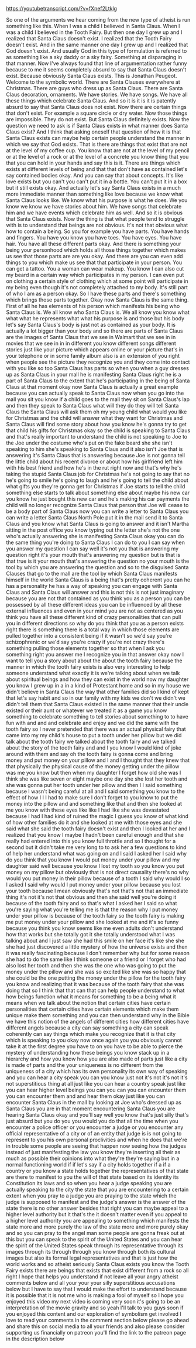https://youtubetranscript.com/?v=fXnef2Ltklg

 So one of the arguments we hear coming from the new type of atheist is run something like this. When I was a child I believed in Santa Claus. When I was a child I believed in the Tooth Fairy. But then one day I grew up and I realized that Santa Claus doesn't exist. I realized that the Tooth Fairy doesn't exist. And in the same manner one day I grew up and I realized that God doesn't exist. And usually God in this type of formulation is referred to as something like a sky daddy or a sky fairy. Something at disparaging in that manner. Now I've always found that line of argumentation rather funny because to me it seems completely absurd to say that Santa Claus doesn't exist. Because obviously Santa Claus exists. This is Jonathan Peugeot. Welcome to the symbolic world. There are Santa Clauses everywhere at Christmas. There are guys who dress up as Santa Claus. There are Santa Claus decoration, ornaments. We have stories. We have songs. We have all these things which celebrate Santa Claus. And so it is it is it is patently absurd to say that Santa Claus does not exist. Now there are certain things that don't exist. For example a square circle or dry water. Now those things are impossible. They do not exist. But Santa Claus definitely exists. Now the question we need to ask is if Santa Claus exists in what manner does Santa Claus exist? And I think that asking oneself that question of how it is that Santa Claus exists can maybe help certain people understand the manner in which we say that God exists. That is there are things that exist that are not at the level of my coffee cup. You know that are not at the level of my pencil or at the level of a rock or at the level of a concrete you know thing that you that you can hold in your hands and say this is it. There are things which exists at different levels of being and that that don't have as contained let's say contained bodies okay. And you can say that about concepts. It's like love exists but you can't you can't put it in a bottle. You can't put it in a box but it still exists okay. And actually let's say Santa Claus exists in a much more immediate manner than something like love because we know what Santa Claus looks like. We know what his purpose is what he does. We you know we know we have stories about him. We have songs that celebrate him and we have events which celebrate him as well. And so it is obvious that Santa Claus exists. Now the thing is that what people tend to struggle with is to understand that beings are not obvious. It's not that obvious what how to contain a being. So you for example you have parts. You have hands and fingers. You have you know you have toes. You have eyes. You have hair. You have all these different parts okay. And there is something your being your personhood which holds all those things together which makes us see that those parts are are you okay. And there are you can even add things to you which make us see that that participate in your person. You can get a tattoo. You a woman can wear makeup. You know I can also cut my beard in a certain way which participates in my person. I can even put on clothing a certain style of clothing which at some point will participate in my being even though it's not completely attached to my body. It's still part of who I am as a person okay. So I have these parts and there's something which brings those parts together. Okay now Santa Claus is the same thing. First of all he has elements of his person which manifests his being who Santa Claus is. We all know who Santa Claus is. We all know you know what what what he represents what what his purpose is and those but his body let's say Santa Claus's body is just not as contained as your body. It is actually a lot bigger than your body and so there are parts of Santa Claus are the images of Santa Claus that we see in Walmart that we see in in movies that we see in in in different you know different songs different stories just like your picture which appears online or your picture that's in your telephone or in some family album also is an extension of you right when people see the picture they recognize you and they come into contact with you like so too Santa Claus has parts so when you when a guy dresses up as Santa Claus in your mall he is manifesting Santa Claus right he is a part of Santa Claus to the extent that he's participating in the being of Santa Claus at that moment okay now Santa Claus is actually a great example because you can actually speak to Santa Claus now when you go into the mall you sit you know if a child goes to the mall they sit on Santa Claus's lap and then they speak to Santa Claus what will they do they will tell Santa Claus the Santa Claus will ask them oh my young child what would you like for Christmas and the child will answer what they want for Christmas and Santa Claus will find some story about how you know he's gonna try to get that child his gifts for Christmas okay so the child is speaking to Santa Claus and that's really important to understand the child is not speaking to Joe to the Joe under the costume who's put on the fake beard she she isn't speaking to him she's speaking to Santa Claus and it also isn't Joe that is answering it's Santa Claus that is answering because Joe is not gonna tell the little child about his recent divorce or about how his girlfriend left him with his best friend and how he's in the rut right now and that's why he's taking the stupid Santa Claus job for Christmas he's not going to say that no he's going to smile he's going to laugh and he's going to tell the child about what gifts you they're gonna get for Christmas if Joe starts to tell the child something else starts to talk about something else about maybe his new car you know he just bought this new car and he's making his car payments the child will no longer recognize Santa Claus that person that Joe will cease to be a body part of Santa Claus now you can write a letter to Santa Claus you can write a letter Santa Claus North Pole put it in the mail send it to Santa Claus and you know what Santa Claus is going to answer and it isn't Martha sitting in the post office you know typing out the letter she's not the one who's actually answering she is manifesting Santa Claus okay you can do the same thing you're doing to Santa Claus I can do to you I can say when you answer my question I can say well it's not you that is answering my question right it's your mouth that's answering my question but is that is that true is it your mouth that's answering the question no your mouth is the tool by which you are answering the question and so to the disguised Santa Clauses that go to the mall are the tool by which Santa Claus manifests himself in the world Santa Claus is a being that's pretty coherent you can he has a personality he has a way of speaking you can engage with Santa Claus and Santa Claus will answer and this is not this is not just imaginary because you are not that contained as you think you as a person you can be possessed by all these different ideas you can be influenced by all these external influences and even in your mind you are not as centered as you think you have all these different kind of crazy personalities that can pull you in different directions so why do you think that you as a person exists right there is something there is a total way in which those elements are pulled together into a consistent being if it wasn't so we'd say you're schizophrenic or we'd say you're crazy if you're not crazy there's something pulling those elements together so that when I ask you something right you answer me I recognize you in that answer okay now I want to tell you a story about about the about the tooth fairy because the manner in which the tooth fairy exists is also very interesting to help someone understand what exactly it is we're talking about when we talk about spiritual beings and how they can exist in the world now my daughter you know I grew up in a in a kind of Protestant home and so in my house we didn't believe in Santa Claus the way that other families did so I kind of kept that let's say habit and so in our family with my kids we don't we didn't we didn't tell them that Santa Claus existed in the same manner that their uncle existed or their aunt or whatever we treated it as a game you know something to celebrate something to tell stories about something to to have fun with and and and celebrate and enjoy and we did the same with the tooth fairy so I never pretended that there was an actual physical fairy that came into my my child's house to put a tooth under her pillow but we did talk about the tooth fairy we talked about the tooth fairy and we talked about the story of the tooth fairy and and I you know I would kind of joke around with them and say oh the tooth fairy is gonna come and bring money and put money on your pillow and I and I thought that they knew that that physically the physical cause of the money getting under the pillow was me you know but then when my daughter I forget how old she was I think she was like seven or eight maybe one day she she lost her tooth and she was gonna put her tooth under her pillow and then I I said something because I wasn't being careful at all and I said something you know to the effect of how I I I had to make sure I don't forget to you know to put the money into the pillow and and something like that and then she looked at me you know with these eyes like like I had like she was devastated because I had I had kind of ruined the magic I guess you know of what kind of how other families do it and she looked at me with those eyes and she said what she said the tooth fairy doesn't exist and then I looked at her and I realized that you know I maybe I hadn't been careful enough and that she really had entered into this you know full throttle and so I thought for a second but it didn't take me very long to to ask her a few questions to kind of help her understand what was going on and I said I asked her I said why do you think that you know I would put money under your pillow and my daughter said well because you know I lost my tooth so you know you put money on my pillow but obviously that is not direct causality there's no why would you put money in their pillow because of a tooth I said why would I so I asked I said why would I put money under your pillow because you lost your tooth because I mean obviously that's not that's not that an immediate thing it's not it's not that obvious and then she said well you're doing it because of the tooth fairy and so that's what I asked her I said so what you're saying what you're telling me is that the reason why I put money under your pillow is because of the tooth fairy so the tooth fairy is making me put money under your pillow and she looked at me and it's so funny because you think you know seems like me even adults don't understand how that works but she totally got it she totally understood what I was talking about and I just saw she had this smile on her face it's like she she she had just discovered a little mystery of how the universe exists and then it was really fascinating because I don't remember why but for some reason she had to do the same like I think someone or a friend or I forget who had also lost her tooth and then she was the one who was going to put the money under the pillow and she was so excited like she was so happy that she could be the one putting the money under the pillow for the tooth fairy you know and realizing that it was because of the tooth fairy that she was doing that so I think that that can that can help people understand to what how beings function what it means for something to be a being what it means when we talk about the notion that certain cities have certain personalities that certain cities have certain elements which make them unique make them something and you can then understand why in the Bible we have this notion of the angels of different cities how different cities have different angels because a city can say something a city can speak coherently can say things which make you recognize that it is that city which is speaking to you okay now once again you you obviously cannot take it at the first degree you have to on you have to be able to pierce the mystery of understanding how these beings you know stack up in a hierarchy and how you know how you are also made of parts just like a city is made of parts and the your uniqueness is no different from the uniqueness of a city which has its own personality its own way of speaking and you can hear a city speak you can you know just not it's not it's not it's not superstitious thing at all just like you can hear a country speak just like you can hear higher level beings you can you can you can encounter them you can encounter them and and hear them okay just like you can encounter Santa Claus in the mall by looking at Joe who's dressed up as Santa Claus you are in that moment encountering Santa Claus you are hearing Santa Claus okay and you'll say well you know that's just silly that's just absurd but you do you you would you do that all the time when you encounter a police officer or you encounter a judge or you encounter any official representative of a city or of an entity that judge is is not going to represent to you his own personal proclivities and when he does that we're in trouble some people are seeing that happen now seeing how the judges instead of just manifesting the law you know they're inserting all their as much as possible their opinions into what they're they're saying but in a normal functioning world if if let's say if a city holds together if a if a country or you know a state holds together the representatives of that state are there to manifest to you the will of that state based on its identity its Constitution its laws and so when you hear a judge speaking you are actually speaking to the city the state that you are encountering to a certain extent when you pray to a judge you are praying to the state which the judge is supposed to manifest and the judge's answer is the answer of the state there is no other answer besides that right you can maybe appeal to a higher level authority but it that's the it doesn't matter even if you appeal to a higher level authority you are appealing to something which manifests the state more and more purely the law of the state more and more purely okay and so you can pray to the angel man some people are gonna freak out at this but you can speak to the spirit of the United States and you can hear the spirit of the United States speak through its representative through its images through its through through you know through both its cultural images but also its formal legal representatives and that is just how the world works and so atheist seriously Santa Claus exists you know the Tooth Fairy exists there are beings that exists that exist different from a rock so all right I hope that helps you understand if not leave all your angry atheist comments below and all your your your silly superstitious accusations below but I have to say that I would make the effort to understand because it is possible that it is not me who is making a fool of myself so I hope you enjoyed this video my next video is coming very soon it's going to be an interpretation of the movie gravity and so yeah I'll talk to you guys soon if you enjoyed this content and our exploration of symbolism get involved I love to read your comments in the comment section below please go ahead and share this on social media to all your friends and also please consider supporting us financially on patreon you'll find the link to the patreon page in the description below